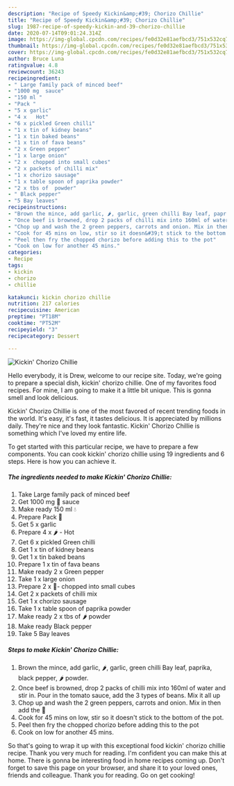 ```yaml
---
description: "Recipe of Speedy Kickin&amp;#39; Chorizo Chillie"
title: "Recipe of Speedy Kickin&amp;#39; Chorizo Chillie"
slug: 1987-recipe-of-speedy-kickin-and-39-chorizo-chillie
date: 2020-07-14T09:01:24.314Z
image: https://img-global.cpcdn.com/recipes/fe0d32e81aefbcd3/751x532cq70/kickin-chorizo-chillie-recipe-main-photo.jpg
thumbnail: https://img-global.cpcdn.com/recipes/fe0d32e81aefbcd3/751x532cq70/kickin-chorizo-chillie-recipe-main-photo.jpg
cover: https://img-global.cpcdn.com/recipes/fe0d32e81aefbcd3/751x532cq70/kickin-chorizo-chillie-recipe-main-photo.jpg
author: Bruce Luna
ratingvalue: 4.8
reviewcount: 36243
recipeingredient:
- " Large family pack of minced beef"
- "1000 mg  sauce"
- "150 ml "
- "Pack "
- "5 x garlic"
- "4 x   Hot"
- "6 x pickled Green chilli"
- "1 x tin of kidney beans"
- "1 x tin baked beans"
- "1 x tin of fava beans"
- "2 x Green pepper"
- "1 x large onion"
- "2 x  chopped into small cubes"
- "2 x packets of chilli mix"
- "1 x chorizo sausage"
- "1 x table spoon of paprika powder"
- "2 x tbs of  powder"
- " Black pepper"
- "5 Bay leaves"
recipeinstructions:
- "Brown the mince, add garlic, 🌶, garlic, green chilli Bay leaf, paprika, black pepper, 🌶 powder."
- "Once beef is browned, drop 2 packs of chilli mix into 160ml of water and stir in. Pour in the tomato sauce, add the 3 types of beans. Mix it all up"
- "Chop up and wash the 2 green peppers, carrots and onion. Mix in then add the 🍄"
- "Cook for 45 mins on low, stir so it doesn&#39;t stick to the bottom of the pot."
- "Peel then fry the chopped chorizo before adding this to the pot"
- "Cook on low for another 45 mins."
categories:
- Recipe
tags:
- kickin
- chorizo
- chillie

katakunci: kickin chorizo chillie 
nutrition: 217 calories
recipecuisine: American
preptime: "PT18M"
cooktime: "PT52M"
recipeyield: "3"
recipecategory: Dessert

---
```



![Kickin&#39; Chorizo Chillie](https://img-global.cpcdn.com/recipes/fe0d32e81aefbcd3/751x532cq70/kickin-chorizo-chillie-recipe-main-photo.jpg)

Hello everybody, it is Drew, welcome to our recipe site. Today, we're going to prepare a special dish, kickin&#39; chorizo chillie. One of my favorites food recipes. For mine, I am going to make it a little bit unique. This is gonna smell and look delicious.



Kickin&#39; Chorizo Chillie is one of the most favored of recent trending foods in the world. It's easy, it's fast, it tastes delicious. It is appreciated by millions daily. They're nice and they look fantastic. Kickin&#39; Chorizo Chillie is something which I've loved my entire life.


To get started with this particular recipe, we have to prepare a few components. You can cook kickin&#39; chorizo chillie using 19 ingredients and 6 steps. Here is how you can achieve it.

<!--inarticleads1-->

##### The ingredients needed to make Kickin&#39; Chorizo Chillie:

1. Take  Large family pack of minced beef
1. Get 1000 mg 🍅 sauce
1. Make ready 150 ml 💧
1. Prepare Pack 🍄
1. Get 5 x garlic
1. Prepare 4 x 🌶 - Hot
1. Get 6 x pickled Green chilli
1. Get 1 x tin of kidney beans
1. Get 1 x tin baked beans
1. Prepare 1 x tin of fava beans
1. Make ready 2 x Green pepper
1. Take 1 x large onion
1. Prepare 2 x 🥕- chopped into small cubes
1. Get 2 x packets of chilli mix
1. Get 1 x chorizo sausage
1. Take 1 x table spoon of paprika powder
1. Make ready 2 x tbs of 🌶 powder
1. Make ready  Black pepper
1. Take 5 Bay leaves




<!--inarticleads2-->

##### Steps to make Kickin&#39; Chorizo Chillie:

1. Brown the mince, add garlic, 🌶, garlic, green chilli Bay leaf, paprika, black pepper, 🌶 powder.
1. Once beef is browned, drop 2 packs of chilli mix into 160ml of water and stir in. Pour in the tomato sauce, add the 3 types of beans. Mix it all up
1. Chop up and wash the 2 green peppers, carrots and onion. Mix in then add the 🍄
1. Cook for 45 mins on low, stir so it doesn&#39;t stick to the bottom of the pot.
1. Peel then fry the chopped chorizo before adding this to the pot
1. Cook on low for another 45 mins.




So that's going to wrap it up with this exceptional food kickin&#39; chorizo chillie recipe. Thank you very much for reading. I'm confident you can make this at home. There is gonna be interesting food in home recipes coming up. Don't forget to save this page on your browser, and share it to your loved ones, friends and colleague. Thank you for reading. Go on get cooking!
